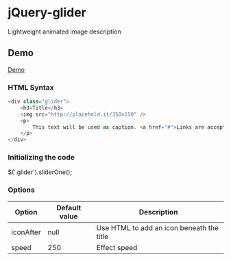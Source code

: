 # jQuery-glider
Lightweight animated image description

## Demo
[Demo](http://davewoodhall.com/plugins/jQuery-glider/index.html)

### HTML Syntax

```javascript
<div class="glider">
	<h3>Title</h3>
	<img src="http://placehold.it/350x150" />
	<p>
		This text will be used as caption. <a href="#">Links are accepted.</a>
	</p>
</div>
```

### Initializing the code
$('.glider').sliderOne();

### Options
Option  | Default value | Description
------------- | ------------- | -------------
iconAfter | null | Use HTML to add an icon beneath the title
speed | 250 | Effect speed
